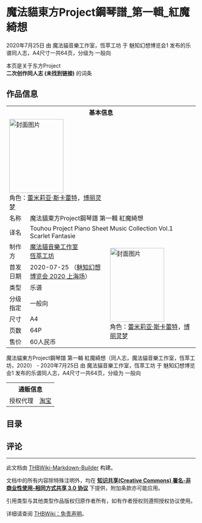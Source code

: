 # 魔法貓東方Project鋼琴譜_第一輯_紅魔綺想

<!-- source html: G:\repos\THBWiki-Markdown-Builder\THBWikiMarkdown\Temp\main\2\2b\ns0%3A%E9%AD%94%E6%B3%95%E8%B2%93%E6%9D%B1%E6%96%B9Project%E9%8B%BC%E7%90%B4%E8%AD%9C_%E7%AC%AC%E4%B8%80%E8%BC%AF_%E7%B4%85%E9%AD%94%E7%B6%BA%E6%83%B3.html -->

2020年7月25日 由 魔法貓音樂工作室，恆萃工坊 于 魅知幻想博览会1 发布的乐谱同人志，A4尺寸一共64页，分级为 一般向

本页是关于东方Project  
 **二次创作同人志 (未找到链接)** 的词条
## 作品信息

<table><tbody><tr><th colspan="3">基本信息</th></tr><tr><td class="cover-artwork-mobile" colspan="2"><a href="./文件-魔法貓東方Project鋼琴譜_第一輯_紅魔綺想封面.jpg.md" class="image" title="封面图片"><img alt="封面图片" src="https://upload.thwiki.cc/thumb/b/b1/%E9%AD%94%E6%B3%95%E8%B2%93%E6%9D%B1%E6%96%B9Project%E9%8B%BC%E7%90%B4%E8%AD%9C_%E7%AC%AC%E4%B8%80%E8%BC%AF_%E7%B4%85%E9%AD%94%E7%B6%BA%E6%83%B3%E5%B0%81%E9%9D%A2.jpg/144px-%E9%AD%94%E6%B3%95%E8%B2%93%E6%9D%B1%E6%96%B9Project%E9%8B%BC%E7%90%B4%E8%AD%9C_%E7%AC%AC%E4%B8%80%E8%BC%AF_%E7%B4%85%E9%AD%94%E7%B6%BA%E6%83%B3%E5%B0%81%E9%9D%A2.jpg" decoding="async" loading="lazy" width="144" height="196" srcset="https://upload.thwiki.cc/thumb/b/b1/%E9%AD%94%E6%B3%95%E8%B2%93%E6%9D%B1%E6%96%B9Project%E9%8B%BC%E7%90%B4%E8%AD%9C_%E7%AC%AC%E4%B8%80%E8%BC%AF_%E7%B4%85%E9%AD%94%E7%B6%BA%E6%83%B3%E5%B0%81%E9%9D%A2.jpg/217px-%E9%AD%94%E6%B3%95%E8%B2%93%E6%9D%B1%E6%96%B9Project%E9%8B%BC%E7%90%B4%E8%AD%9C_%E7%AC%AC%E4%B8%80%E8%BC%AF_%E7%B4%85%E9%AD%94%E7%B6%BA%E6%83%B3%E5%B0%81%E9%9D%A2.jpg 1.5x, https://upload.thwiki.cc/thumb/b/b1/%E9%AD%94%E6%B3%95%E8%B2%93%E6%9D%B1%E6%96%B9Project%E9%8B%BC%E7%90%B4%E8%AD%9C_%E7%AC%AC%E4%B8%80%E8%BC%AF_%E7%B4%85%E9%AD%94%E7%B6%BA%E6%83%B3%E5%B0%81%E9%9D%A2.jpg/289px-%E9%AD%94%E6%B3%95%E8%B2%93%E6%9D%B1%E6%96%B9Project%E9%8B%BC%E7%90%B4%E8%AD%9C_%E7%AC%AC%E4%B8%80%E8%BC%AF_%E7%B4%85%E9%AD%94%E7%B6%BA%E6%83%B3%E5%B0%81%E9%9D%A2.jpg 2x" data-file-width="580" data-file-height="787"></a><div class="cover-char">角色：<a href="./蕾米莉亚·斯卡蕾特.md" title="蕾米莉亚·斯卡蕾特">蕾米莉亚·斯卡蕾特</a>，<a href="./博丽灵梦.md" title="博丽灵梦">博丽灵梦</a></div></td>
</tr><tr><td class="label">名称</td><td colspan="2"> 魔法貓東方Project鋼琴譜 第一輯 紅魔綺想 </td></tr><tr><td class="label">译名</td><td colspan="2"> Touhou Project Piano Sheet Music Collection Vol.1 Scarlet Fantasie </td></tr><tr><td class="label">制作方</td><td><a href="/index.php?title=%E9%AD%94%E6%B3%95%E8%B2%93%E9%9F%B3%E6%A8%82%E5%B7%A5%E4%BD%9C%E5%AE%A4&amp;action=edit&amp;redlink=1" class="new" title="魔法貓音樂工作室（页面不存在）">魔法貓音樂工作室</a><br><a href="./恆萃工坊.md" title="恆萃工坊">恆萃工坊</a></td><td class="cover-artwork" rowspan="7" style="min-width:196px;"><a href="./文件-魔法貓東方Project鋼琴譜_第一輯_紅魔綺想封面.jpg.md" class="image" title="封面图片"><img alt="封面图片" src="https://upload.thwiki.cc/thumb/b/b1/%E9%AD%94%E6%B3%95%E8%B2%93%E6%9D%B1%E6%96%B9Project%E9%8B%BC%E7%90%B4%E8%AD%9C_%E7%AC%AC%E4%B8%80%E8%BC%AF_%E7%B4%85%E9%AD%94%E7%B6%BA%E6%83%B3%E5%B0%81%E9%9D%A2.jpg/144px-%E9%AD%94%E6%B3%95%E8%B2%93%E6%9D%B1%E6%96%B9Project%E9%8B%BC%E7%90%B4%E8%AD%9C_%E7%AC%AC%E4%B8%80%E8%BC%AF_%E7%B4%85%E9%AD%94%E7%B6%BA%E6%83%B3%E5%B0%81%E9%9D%A2.jpg" decoding="async" loading="lazy" width="144" height="196" srcset="https://upload.thwiki.cc/thumb/b/b1/%E9%AD%94%E6%B3%95%E8%B2%93%E6%9D%B1%E6%96%B9Project%E9%8B%BC%E7%90%B4%E8%AD%9C_%E7%AC%AC%E4%B8%80%E8%BC%AF_%E7%B4%85%E9%AD%94%E7%B6%BA%E6%83%B3%E5%B0%81%E9%9D%A2.jpg/217px-%E9%AD%94%E6%B3%95%E8%B2%93%E6%9D%B1%E6%96%B9Project%E9%8B%BC%E7%90%B4%E8%AD%9C_%E7%AC%AC%E4%B8%80%E8%BC%AF_%E7%B4%85%E9%AD%94%E7%B6%BA%E6%83%B3%E5%B0%81%E9%9D%A2.jpg 1.5x, https://upload.thwiki.cc/thumb/b/b1/%E9%AD%94%E6%B3%95%E8%B2%93%E6%9D%B1%E6%96%B9Project%E9%8B%BC%E7%90%B4%E8%AD%9C_%E7%AC%AC%E4%B8%80%E8%BC%AF_%E7%B4%85%E9%AD%94%E7%B6%BA%E6%83%B3%E5%B0%81%E9%9D%A2.jpg/289px-%E9%AD%94%E6%B3%95%E8%B2%93%E6%9D%B1%E6%96%B9Project%E9%8B%BC%E7%90%B4%E8%AD%9C_%E7%AC%AC%E4%B8%80%E8%BC%AF_%E7%B4%85%E9%AD%94%E7%B6%BA%E6%83%B3%E5%B0%81%E9%9D%A2.jpg 2x" data-file-width="580" data-file-height="787"></a><div class="cover-char">角色：<a href="./蕾米莉亚·斯卡蕾特.md" title="蕾米莉亚·斯卡蕾特">蕾米莉亚·斯卡蕾特</a>，<a href="./博丽灵梦.md" title="博丽灵梦">博丽灵梦</a></div></td>
</tr><tr><td class="label">首发日期</td><td>2020-07-25&#160;（<a href="/展会作品列表?e=%E9%AD%85%E7%9F%A5%E5%B9%BB%E6%83%B3%E5%8D%9A%E8%A7%88%E4%BC%9A%231">魅知幻想博览会 2020 上海场</a>）</td></tr><tr><td class="label">类型</td><td>乐谱</td></tr><tr><td class="label">分级指定</td><td>一般向</td></tr><tr><td class="label">尺寸</td><td>A4</td></tr><tr><td class="label">页数</td><td>64P</td></tr><tr><td class="label">售价</td><td>60人民币</td></tr></tbody></table>

魔法貓東方Project鋼琴譜 第一輯 紅魔綺想（同人志，魔法貓音樂工作室，恆萃工坊，2020） - 2020年7月25日 由 魔法貓音樂工作室，恆萃工坊 于 魅知幻想博览会1 发布的乐谱同人志，A4尺寸一共64页，分级为 一般向

<table><tbody><tr><th colspan="3">通贩信息</th></tr><tr><td class="label">授权代理</td><td colspan="2"><a rel="nofollow" class="external text" href="https://item.taobao.com/item.htm?id=631282567081">淘宝</a></td></tr></tbody></table>


## 目录
  
[](./文件-魔法猫东方Project钢琴谱第一辑目录.png.md) [](./文件-魔法猫东方Project钢琴谱第一辑封底.jpg.md)
  

## 评论




---

此文档由 [THBWiki-Markdown-Builder](https://github.com/Delsin-Yu/THBWiki-Markdown-Builder) 构建。

文档中的所有内容除特殊注明外，均在 [**知识共享(Creative Commons) 署名-非商业性使用-相同方式共享 3.0 协议**](https://creativecommons.org/licenses/by-sa/3.0/deed.zh-hans) 下提供，附加条款亦可能应用。

引用类型与其他类型作品版权归原作者所有，如有作者授权则遵照授权协议使用。

详细请查阅 [THBWiki：免责声明](https://thbwiki.cc/THBWiki:%E5%85%8D%E8%B4%A3%E5%A3%B0%E6%98%8E)。

